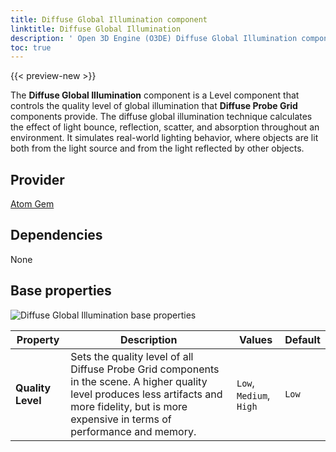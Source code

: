 ```yaml
---
title: Diffuse Global Illumination component
linktitle: Diffuse Global Illumination
description: ' Open 3D Engine (O3DE) Diffuse Global Illumination component reference. '
toc: true
---
```


{{< preview-new >}}

The **Diffuse Global Illumination** component is a Level component that controls the quality level of global illumination that **Diffuse Probe Grid** components provide. The diffuse global illumination technique calculates the effect of light bounce, reflection, scatter, and absorption throughout an environment. It simulates real-world lighting behavior, where objects are lit both from the light source and from the light reflected by other objects. 

## Provider ##

[Atom Gem](/docs/user-guide/gems/reference/atom)

## Dependencies ##

None

## Base properties ##

![Diffuse Global Illumination base properties](/images/user-guide/components/reference/atom/diffuse-gi-component-ui.jpg)

| Property | Description | Values | Default |
|-|-|-|-|
| **Quality Level** | Sets the quality level of all Diffuse Probe Grid components in the scene. A higher quality level produces less artifacts and more fidelity, but is more expensive in terms of performance and memory.  | `Low`, `Medium`, `High` | `Low` |
